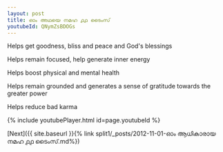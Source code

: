 ```yaml
---
layout: post
title: ഓം അഥയെ നമഹ ൧൧ ടൈംസ്
youtubeId: QNymZsBDOGs
---
```

 
 
Helps get goodness, bliss and peace and God's blessings
 
Helps remain focused, help generate inner energy 
 
Helps boost physical and mental health 
 
Helps remain grounded and generates a sense of gratitude towards the greater power 
 
Helps reduce bad karma
 
 
 
 


{% include youtubePlayer.html id=page.youtubeId %}
 
[Next]({{ site.baseurl }}{% link  split1/_posts/2012-11-01-ഓം ആധികാരായ നമഹ ൧൧ ടൈംസ്.md%})
 
